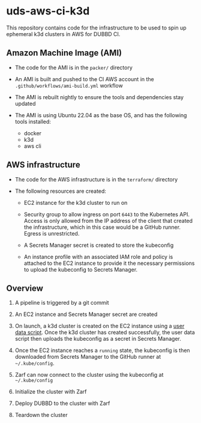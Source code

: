 # uds-aws-ci-k3d

This repository contains code for the infrastructure to be used to spin up ephemeral k3d clusters in AWS for DUBBD CI.

## Amazon Machine Image (AMI)

- The code for the AMI is in the `packer/` directory

- An AMI is built and pushed to the CI AWS account in the `.github/workflows/ami-build.yml` workflow

- The AMI is rebuilt nightly to ensure the tools and dependencies stay updated

- The AMI is using Ubuntu 22.04 as the base OS, and has the following tools installed:
  - docker
  - k3d
  - aws cli

## AWS infrastructure

- The code for the AWS infrastructure is in the `terraform/` directory

- The following resources are created:
  - EC2 instance for the k3d cluster to run on

  - Security group to allow ingress on port `6443` to the Kubernetes API. Access is only allowed from the IP address of the client that created the infrastructure, which in this case would be a GitHub runner. Egress is unrestricted.

  - A Secrets Manager secret is created to store the kubeconfig

  - An instance profile with an associated IAM role and policy is attached to the EC2 instance to provide it the necessary permissions to upload the kubeconfig to Secrets Manager.

## Overview

1. A pipeline is triggered by a git commit

1. An EC2 instance and Secrets Manager secret are created

1. On launch, a k3d cluster is created on the EC2 instance using a [user data script](https://docs.aws.amazon.com/AWSEC2/latest/UserGuide/user-data.html#user-data-shell-scripts). Once the k3d cluster has created successfully, the user data script then uploads the kubeconfig as a secret in Secrets Manager.

1. Once the EC2 instance reaches a `running` state, the kubeconfig is then downloaded from Secrets Manager to the GitHub runner at `~/.kube/config`.

1. Zarf can now connect to the cluster using the kubeconfig at `~/.kube/config`

1. Initialize the cluster with Zarf

1. Deploy DUBBD to the cluster with Zarf

1. Teardown the cluster
